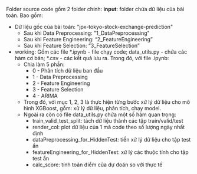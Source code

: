   Folder source code gồm 2 folder chính:
__input__: folder chứa dữ liệu của bài toán. Bao gồm:
+ Dữ liệu gốc của bài toán: "jpx-tokyo-stock-exchange-prediction"
  + Sau khi Data Preprocessing: "1_DataPreprocessing"
  + Sau khi Feature Engineering: “2_FeatureEngineering”
  + Sau khi Feature Selection: “3_FeatureSelection”
+ working: Gồm các file *.ipynb - file chạy code; data_utils.py - chứa các hàm cơ bản; *.csv - các kết quả lưu ra. Trong đó, với file .ipynb:
  + Chia làm 5 phần: 
    + 0 - Phân tích dữ liệu ban đầu
    + 1 - Data Preprocessing
    + 2 - Feature Engineering
    + 3 - Feature Selection
    + 4 - ARIMA
  + Trong đó, với mục 1, 2, 3 là thực hiện từng bước xử lý dữ liệu cho mô hình XGBoost, gồm: xử lý dữ liệu, phân tích, chạy model.
  + Ngoài ra còn có file data_utils.py chứa một số hàm quan trọng:
    + train_valid_test_split: tách dữ liệu thành các tập train/valid/test
    + render_col: plot dữ liệu của 1 mã code theo số lượng ngày nhất định
    + dataPreprocessing_for_HiddenTest: tiền xử lý dữ liệu cho tập test ẩn
    + featureEngineering_for_HiddenTest: xử lý các thuộc tính cho tập test ẩn
    + calc_score: tính toán điểm của dự đoán so với thực tế
